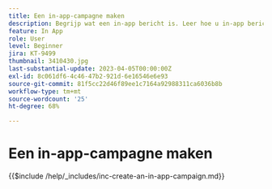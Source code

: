 ```yaml
---
title: Een in-app-campagne maken
description: Begrijp wat een in-app bericht is. Leer hoe u in-app berichten maakt, configureert en publiceert in campagnes.
feature: In App
role: User
level: Beginner
jira: KT-9499
thumbnail: 3410430.jpg
last-substantial-update: 2023-04-05T00:00:00Z
exl-id: 8c061df6-4c46-47b2-921d-6e16546e6e93
source-git-commit: 81f5cc22d46f89ee1c7164a92988311ca6036b8b
workflow-type: tm+mt
source-wordcount: '25'
ht-degree: 68%

---
```


# Een in-app-campagne maken

{{$include /help/_includes/inc-create-an-in-app-campaign.md}}